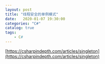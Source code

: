 ```yaml
---                
layout: post                
title: "线程安全的单例模式" 
date:   2020-01-07 19:30:00                 
categories: "C#"                
catalog: true                
tags:                 
    - C#                
---      
```


    
[https://csharpindepth.com/articles/singleton](https://csharpindepth.com/articles/singleton)